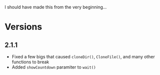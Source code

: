 I should have made this from the very beginning...

# Versions
## 2.1.1
- Fixed a few bigs that caused `cloneDir()`, `CloneFile()`, and many other functions to break
- Added `showCountdown` paramiter to `wait()`
